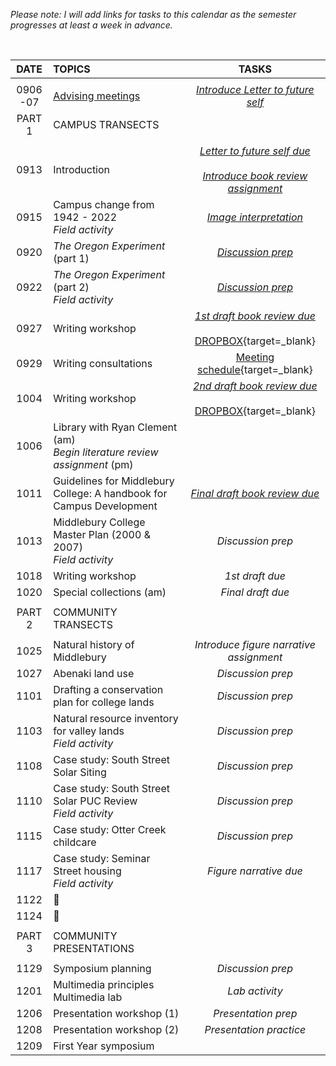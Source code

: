 _Please note: I will add links for tasks to this calendar as the semester progresses at least a week in advance._

<br>

| DATE          | TOPICS | TASKS |              
|:---:          |:---    | :---: |                      
|               |        |
| 0906<br>-07   | [Advising meetings][01] | [_Introduce Letter to future self_](writing/letter.md)
| PART 1        | CAMPUS TRANSECTS |
| | | |
| 0913 |	Introduction | [_Letter to future self due_](writing/letter.md)<br><br>[_Introduce book review assignment_](writing/review.md)   |
| 0915 |	Campus change from 1942 - 2022 <br>_Field activity_ | [_Image interpretation_](tasks/image.md)
| 0920 |	_The Oregon Experiment_ (part 1) | [_Discussion prep_](writing/review.md#discussion-prep) |
| 0922 |	_The Oregon Experiment_ (part 2)<br>_Field activity_ | [_Discussion prep_](writing/review.md#discussion-prep) |
| 0927 |	Writing workshop |  [_1st draft book review due_](writing/review.md#first-draft)<br><br>[DROPBOX](https://docs.google.com/forms/d/e/1FAIpQLSf4iRlEuOLAZ-hyPw23tfmSBOw6D-iEDCyZbURIVqxZl8l6jA/viewform?usp=sf_link){target=_blank} |
| 0929 |	Writing consultations | [Meeting schedule](https://docs.google.com/spreadsheets/d/1vbU7Wk_AZOOkbZG4I3G6oTEnqyMF4KN4AZrAlsj6DxI/edit?usp=sharing){target=_blank} |
| 1004 |	Writing workshop |  [_2nd draft book review due_](writing/review.md#second-draft)<br><br>[DROPBOX](https://forms.gle/zJEGbrAwA4iqccjC8){target=_blank} |  
| 1006 |	Library with Ryan Clement (am)<br> _Begin literature review assignment_ (pm)  | |
| 1011 | Guidelines for Middlebury College: A handbook for Campus Development	 | [_Final draft book review due_](writing/review.md#final-draft) |
| 1013 | Middlebury College Master Plan (2000 & 2007)<br>_Field activity_ | _Discussion prep_ |
| 1018 |  Writing workshop | _1st draft due_|
| 1020 |  Special collections (am) | _Final draft due_ |
| | | |
| PART 2        | COMMUNITY TRANSECTS |
| | | |
| 1025	        | Natural history of Middlebury | _Introduce figure narrative assignment_ |  
| 1027          | Abenaki land use | _Discussion prep_ |
| 1101          | Drafting a conservation plan for college lands | _Discussion prep_  |
| 1103          | Natural resource inventory for valley lands<br>_Field activity_ | _Discussion prep_ |
| 1108          | Case study: South Street Solar Siting | _Discussion prep_ |
| 1110          | Case study: South Street Solar PUC Review<br>_Field activity_ | _Discussion prep_ |
| 1115          | Case study: Otter Creek childcare | _Discussion prep_ |
| 1117          | Case study: Seminar Street housing<br>_Field activity_ | _Figure narrative due_ |
| 1122          | :maple_leaf: |
| 1124          | :turkey: |
| | |
| PART 3        | COMMUNITY PRESENTATIONS |
| | |
| 1129          | Symposium planning | _Discussion prep_ |
| 1201          | Multimedia principles<br> Multimedia lab | _Lab activity_ |
| 1206          | Presentation workshop (1) | _Presentation prep_ |
| 1208          | Presentation workshop (2) | _Presentation practice_ |
| 1209          | First Year symposium |

[01]: https://docs.google.com/spreadsheets/d/1gGNkSNEeK4OoUGTZX0TrPWZQIcDbDBXsQImAaenc6sE/edit?usp=sharing
